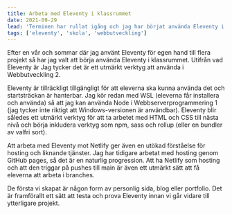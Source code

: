 ```yaml
---
title: Arbeta med Eleventy i klassrummet
date: 2021-09-29
lead: 'Terminen har rullat igång och jag har börjat använda Eleventy i undervisningen.'
tags: ['eleventy', 'skola', 'webbutveckling']
---
```


Efter en vår och sommar där jag använt Eleventy för egen hand till flera projekt så har jag valt att börja använda Eleventy i klassrummet. Utifrån vad Eleventy är Jag tycker det är ett utmärkt verktyg att använda i Webbutveckling 2.

Eleventy är tillräckligt tillgängligt för att eleverna ska kunna använda det och startsträckan är hanterbar. Jag kör redan med WSL (eleverna får installera och använda) så att jag kan använda Node i Webbserverprogrammering 1 (jag tycker inte riktigt att Windows-versionen är användbar). Eleventy blir således ett utmärkt verktyg för att ta arbetet med HTML och CSS till nästa nivå och börja inkludera verktyg som npm, sass och rollup (eller en bundler av valfri sort).

Att arbeta med Eleventy mot Netlify ger även en utökad förståelse för hosting och liknande tjänster. Jag har tidigare arbetat med hosting genom GitHub pages, så det är en naturlig progression. Att ha Netlify som hosting och att den triggar på pushes till main är även ett utmärkt sätt att få eleverna att arbeta i branches.

De första vi skapat är någon form av personlig sida, blog eller portfolio. Det är framförallt ett sätt att testa och prova Eleventy innan vi går vidare till ytterligare projekt.

